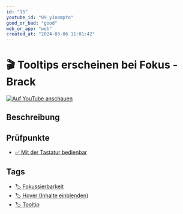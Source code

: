 ```yaml
---
id: "15"
youtube_id: "09_yJo4mpYo"
good_or_bad: "good"
web_or_app: "web"
created_at: "2024-03-06 11:01:42"
---
```


# 🎬 Tooltips erscheinen bei Fokus - Brack

[![Auf YouTube anschauen](https://img.youtube.com/vi/09_yJo4mpYo/sddefault.jpg)](https://youtu.be/09_yJo4mpYo)

## Beschreibung



## Prüfpunkte

- [✅ Mit der Tastatur bedienbar](/de/wcag/2.1.1-tastatur/mit-der-tastatur-bedienbar)

## Tags

- [🏷️ Fokussierbarkeit](/de/tags/fokussierbarkeit)
- [🏷️ Hover (Inhalte einblenden)](/de/tags/hover-inhalte-einblenden)
- [🏷️ Tooltip](/de/tags/tooltip)
